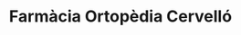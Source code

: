 ---
title: "Farmàcia Ortopèdia Cervelló"
url: /cervello/farmacia-ortopedia-cervello/
shop: suministros médicos
---